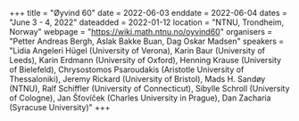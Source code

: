 +++
title = "Øyvind 60"
date = 2022-06-03
enddate = 2022-06-04
dates = "June 3 - 4, 2022"
dateadded = 2022-01-12
location = "NTNU, Trondheim, Norway"
webpage = "https://wiki.math.ntnu.no/oyvind60"
organisers = "Petter Andreas Bergh, Aslak Bakke Buan, Dag Oskar Madsen"
speakers = "Lidia Angeleri Hügel (University of Verona), Karin Baur (University of Leeds), Karin Erdmann (University of Oxford), Henning Krause (University of Bielefeld), Chrysostomos Psaroudakis (Aristotle University of Thessaloniki), Jeremy Rickard (University of Bristol), Mads H. Sandøy (NTNU), Ralf Schiffler (University of Connecticut), Sibylle Schroll (University of Cologne), Jan Šťovíček (Charles University in Prague), Dan Zacharia (Syracuse University)"
+++
